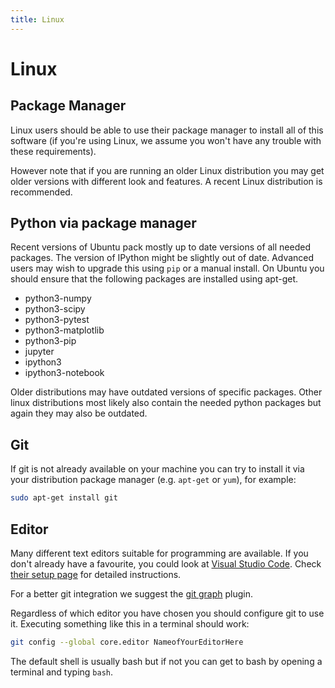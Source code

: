```yaml
---
title: Linux
---
```


Linux
=====

Package Manager
---------------

Linux users should be able to use their package manager to install all of this software (if you're
using Linux, we assume you won't have any trouble with these requirements).

However note that if you are running an older Linux distribution you may get older versions with
different look and features. A recent Linux distribution is recommended.

Python via package manager
--------------------------

Recent versions of Ubuntu pack mostly up to date versions of all needed
packages. The version of IPython might be slightly out of date. Advanced users may wish to upgrade
this using ```pip``` or a manual install. On Ubuntu you should ensure that the following packages
are installed using apt-get.

*  python3-numpy
*  python3-scipy
*  python3-pytest
*  python3-matplotlib
*  python3-pip
*  jupyter
*  ipython3
*  ipython3-notebook

Older distributions may have outdated versions of specific packages.
Other linux distributions most likely also contain the needed python packages but again
they may also be outdated.

Git
---

If git is not already available on your machine you can try to install it via your distribution
package manager (e.g. `apt-get` or `yum`), for example:

``` bash
sudo apt-get install git
```

Editor
------

Many different text editors suitable for programming are available.  If you don't already have a
favourite, you could look at [Visual Studio Code](https://code.visualstudio.com/).
Check [their setup page](https://code.visualstudio.com/docs/setup/linux) for detailed
instructions.

For a better git integration we suggest the [git
graph](https://marketplace.visualstudio.com/items?itemName=mhutchie.git-graph)
plugin.

Regardless of which editor you have chosen you should configure git to use it. Executing something
like this in a terminal should work:

``` bash
git config --global core.editor NameofYourEditorHere
```

The default shell is usually bash but if not you can get to bash by opening a terminal and typing
`bash`.
